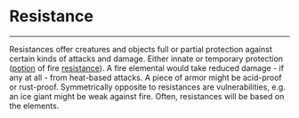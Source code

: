 # Resistance

---

Resistances offer creatures and objects full or partial protection against certain kinds of attacks and damage. Either innate or temporary protection ([potion](potion.md) of fire [resistance](resistance.md)). A fire elemental would take reduced damage - if any at all - from heat-based attacks. A piece of armor might be acid-proof or rust-proof. Symmetrically opposite to resistances are vulnerabilities, e.g. an ice giant might be weak against fire. Often, resistances will be based on the elements.
